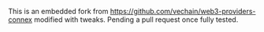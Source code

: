 This is an embedded fork from https://github.com/vechain/web3-providers-connex modified with tweaks. Pending a pull request once fully tested.